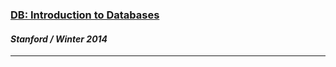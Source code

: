 <a href="https://class.stanford.edu/courses/Engineering/db/2014_1/about"><h3>DB: Introduction to Databases</h3></a>
<h4><i> Stanford / Winter 2014 </i></h4>
<hr>



